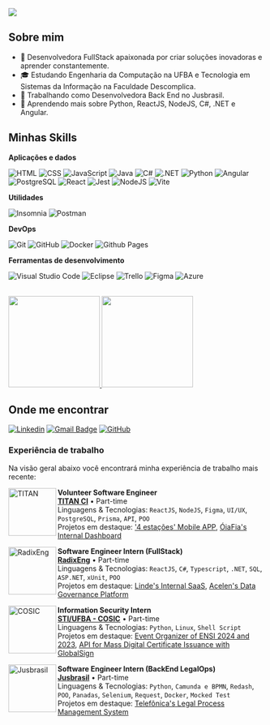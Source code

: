 ![](https://komarev.com/ghpvc/?username=pamellabeca&color=006bed)
## Sobre mim

- 🤔 Desenvolvedora FullStack apaixonada por criar soluções inovadoras e aprender constantemente.
- 🎓 Estudando Engenharia da Computação na UFBA e Tecnologia em Sistemas da Informação na Faculdade Descomplica.
- 💼 Trabalhando como Desenvolvedora Back End no Jusbrasil.
- 🌱 Aprendendo mais sobre Python, ReactJS, NodeJS, C#, .NET e Angular.

## Minhas Skills

**Aplicações e dados**

![HTML](https://img.shields.io/badge/-HTML-333333?style=flat&logo=html5&logoColor=E34F26)
![CSS](https://img.shields.io/badge/-CSS-333333?style=flat&logo=css3&logoColor=1572B6)
![JavaScript](https://img.shields.io/badge/-JavaScript-333333?style=flat&logo=javascript&logoColor=F7DF1E)
![Java](https://img.shields.io/badge/java-333333.svg?style=flat&logo=openjdk&logoColor=%23ED8B00)
![C#](https://img.shields.io/badge/c%23-333333.svg?style=flat&logo=csharp&logoColor=%23239120)
![.NET](https://img.shields.io/badge/-.NET-333333?style=flat&logo=dotnet&logoColor=512BD4)
![Python](https://img.shields.io/badge/-Python-333333?style=flat&logo=python&logoColor=3776AB)
![Angular](https://img.shields.io/badge/-Angular-333333?style=flat&logo=angular&logoColor=DD0031)
![PostgreSQL](https://img.shields.io/badge/-PostgreSQL-333333?style=flat&logo=postgresql&logoColor=336791)
![React](https://img.shields.io/badge/-React-333333?style=flat&logo=react&logoColor=61DAFB)
![Jest](https://img.shields.io/badge/-Jest-333333?style=flat&logo=jest)
![NodeJS](https://img.shields.io/badge/node.js-333333?style=flat&logo=node.js&logoColor=6DA55F)
![Vite](https://img.shields.io/badge/vite-333333.svg?style=flat&logo=vite&logoColor=%23646CFF)

**Utilidades**

![Insomnia](https://img.shields.io/badge/-Insomnia-333333?style=flat&logo=insomnia)
![Postman](https://img.shields.io/badge/-Postman-333333?style=flat&logo=postman)

**DevOps**

![Git](https://img.shields.io/badge/-Git-333333?style=flat&logo=git)
![GitHub](https://img.shields.io/badge/-GitHub-333333?style=flat&logo=github)
![Docker](https://img.shields.io/badge/-Docker-333333?style=flat&logo=docker)
![Github Pages](https://img.shields.io/badge/github%20pages-333333?style=flat&logo=github&logoColor=121013)

**Ferramentas de desenvolvimento**

![Visual Studio Code](https://img.shields.io/badge/-Visual%20Studio%20Code-333333?style=flat&logo=visual-studio-code&logoColor=007ACC)
![Eclipse](https://img.shields.io/badge/-Eclipse-333333?style=flat&logo=eclipse-ide&logoColor=2C2255)
![Trello](https://img.shields.io/badge/-Trello-333333?style=flat&logo=trello&logoColor=007ACC)
![Figma](https://img.shields.io/badge/-Figma-333333?style=flat&logo=figma&logoColor=007ACC)
![Azure](https://img.shields.io/badge/azure-333333.svg?style=flat&logo=microsoftazure&logoColor=%230072C6)

<br/>

<a href="https://github.com/pamellabeca" title="Perfil da Pamella">
  <img height="180em" src="https://github-readme-stats.vercel.app/api?username=pamellabeca&theme=dracula&show_icons=true" />
  <img height="180em" src="https://github-readme-stats.vercel.app/api/top-langs/?username=pamellabeca&layout=compact&langs_count=7&theme=dracula&show_icons=true"/>
</a>

## Onde me encontrar

[![Linkedin](https://img.shields.io/badge/-PamellaSilva-blue?style=flat-square&logo=Linkedin&logoColor=white&link=https://www.linkedin.com/in/pamella-silva-dev/)](https://www.linkedin.com/in/pamella-silva-dev/)
[![Gmail Badge](https://img.shields.io/badge/-mailto:pamellarebecabispo@gmail.com-006bed?style=flat-square&logo=Gmail&logoColor=white&link=mailto:mailto:pamellarebecabispo@gmail.com)](mailto:pamellarebecabispo@gmail.com)
[![GitHub](https://img.shields.io/github/followers/pamellabeca?label=follow&style=social)](https://github.com/pamellabeca)

### Experiência de trabalho

Na visão geral abaixo você encontrará minha experiência de trabalho mais recente:

[<img align="left" height="94px" width="94px" alt="TITAN" src="https://www.titanci.com.br/_next/static/media/LogoFooter.1774f537.svg"/>](https://www.titanci.com.br/)

**Volunteer Software Engineer** \
[**TITAN CI**](https://www.titanci.com.br/) • Part-time \
Linguagens & Tecnologias: `ReactJS`, `NodeJS`, `Figma`, `UI/UX`, `PostgreSQL`, `Prisma`, `API`, `POO`\
Projetos em destaque: ['4 estações' Mobile APP](https://play.google.com/store/apps/details?id=com.app.dados_saude), [ÓiaFia's Internal Dashboard](https://oiafia.com.br/)
<br/>

[<img align="left" height="94px" width="94px" alt="RadixEng" src="https://media.licdn.com/dms/image/v2/C4E0BAQGf83BBbYnPTg/company-logo_200_200/company-logo_200_200/0/1656686595482/radix_engenharia_e_software_logo?e=1750291200&v=beta&t=RCIKxFhGtTxBKOa9I5oTn7EIIzQFxVOnni8LPtl_PMc"/>](https://radixeng.com.br/)

**Software Engineer Intern (FullStack)** \
[**RadixEng**](https://radixeng.com.br/) • Part-time \
Linguagens & Tecnologias: `ReactJS`, `C#`, `Typescript`, `.NET`, `SQL`, `ASP.NET`, `xUnit`, `POO`\
Projetos em destaque: [Linde's Internal SaaS](https://www.linde.com/), [Acelen's Data Governance Platform](https://www.acelen.com.br/)
<br/>

[<img align="left" height="94px" width="94px" alt="COSIC" src="https://ihac.ufba.br/wp-content/uploads/2018/08/logo-sti-destaque.jpg"/>](https://sti.ufba.br/cosic)

**Information Security Intern** \
[**STI/UFBA - COSIC**](https://sti.ufba.br/cosic) • Part-time \
Linguagens & Tecnologias: `Python`, `Linux`, `Shell Script`\
Projetos em destaque: [Event Organizer of ENSI 2024 and 2023](https://ensi.pop-ba.rnp.br/2024/), [API for Mass Digital Certificate Issuance with GlobalSign]()
<br/>

[<img align="left" height="94px" width="94px" alt="Jusbrasil" src="https://play-lh.googleusercontent.com/-H9V7ZW-nupRgig2lkCGbU37HunliZpDSVdR30UX6D8s3NXZMQISyxwdl5WXM3qOt9Y"/>](https://www.jusbrasil.com.br/)

**Software Engineer Intern (BackEnd LegalOps)** \
[**Jusbrasil**](https://www.jusbrasil.com.br/) • Part-time \
Linguagens & Tecnologias: `Python`, `Camunda e BPMN`, `Redash`, `POO`, `Panadas`, `Selenium`, `Request`, `Docker`, `Mocked Test`  \
Projetos em destaque: [Telefônica's Legal Process Management System](https://www.telefonica.com.br/)
<br/>
<br/>
